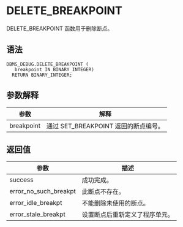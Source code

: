DELETE_BREAKPOINT 
======================================

DELETE_BREAKPOINT 函数用于删除断点。

语法 
-----------

```unknow
DBMS_DEBUG.DELETE_BREAKPOINT (
   breakpoint IN BINARY_INTEGER)
  RETURN BINARY_INTEGER;
```



参数解释 
-------------



|   **参数**   |           **解释**           |
|------------|----------------------------|
| breakpoint | 通过 SET_BREAKPOINT 返回的断点编号。 |



返回值 
------------



|        **参数**         |     **描述**      |
|-----------------------|-----------------|
| success               | 成功完成。           |
| error_no_such_breakpt | 此断点不存在。         |
| error_idle_breakpt    | 不能删除未使用的断点。     |
| error_stale_breakpt   | 设置断点后重新定义了程序单元。 |



